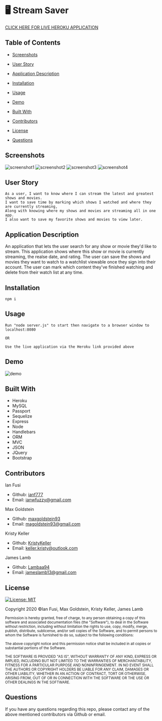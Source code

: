 # 🖥️ Stream Saver
[CLICK HERE FOR LIVE HEROKU APPLICATION](https://stream-saver.herokuapp.com/)

## Table of Contents
* [Screenshots](#screenshots)

* [User Story](#user-story)

* [Application Description](#application-description)

* [Installation](#installation)

* [Usage](#usage)

* [Demo](#demo)

* [Built With](#built-with)

* [Contributors](#contributors)

* [License](#license)

* [Questions](#questions)

## Screenshots 
![screenshot1](./assets/images/screencapture-stream-saver-herokuapp-2020-10-18-23_32_55.png)
![screenshot2](./assets/images/screencapture-stream-saver-herokuapp-signup-2020-10-18-23_33_28.png)
![screenshot3](./assets/images/screencapture-stream-saver-herokuapp-members-2020-10-18-23_35_12.png)
![screenshot4](./assets/images/screencapture-stream-saver-herokuapp-watchlist-2020-10-18-23_44_00.png)


## User Story
```
As a user, I want to know where I can stream the latest and greatest shows and movies.
I want to save time by marking which shows I watched and where they are currently streaming,
Along with knowing where my shows and movies are streaming all in one app.
I also want to save my favorite shows and movies to view later.

```

## Application Description

An application that lets the user search for any show or movie they'd like to stream. This application shows where this show or movie is currently streaming, the realse date, and rating. The user can save the shows and movies they want to watch to a watchlist viewable once they sign into their account. The user can mark which content they've finished watching and delete from their watch list at any time.

## Installation 
```
npm i 
```

## Usage 
```
Run "node server.js" to start then navigate to a browser window to localhost:8080

OR
                                     
Use the live application via the Heroku link provided above

```
## Demo
![demo](https://media.giphy.com/media/E1a5f7GKLYcBNErVT9/giphy.gif)
## Built With
* Heroku
* MySQL
* Passport 
* Sequelize 
* Express
* Node
* Handlebars 
* ORM
* MVC 
* JSON
* JQuery 
* Bootstrap

## Contributors 

Ian Fusi 
* Github: [ianf777](https://github.com/ianf777) 
* Email: <ianwfuzzy@gmail.com> 

 Max Goldstein
* Github: [maxgoldstein93](https://github.com/maxgoldstein93) 
* Email: <magoldstein93@gmail.com>


 Kristy Keller
* Github: [KristyKeller](https://github.com/KristyKeller)
* Email: <keller.kristy@outlook.com>

James Lamb
* Github: [Lambaa94](https://github.com/Lambaa94) 
* Email: <jameslamb13@gmail.com>

## License

[![License: MIT](https://img.shields.io/badge/License-MIT-yellow.svg)](https://opensource.org/licenses/MIT)

Copyright 2020 ©Ian Fusi, Max Goldstein, Kristy Keller, James Lamb

<sup>Permission is hereby granted, free of charge, to any person obtaining a copy of this software and associated documentation files (the "Software"), to deal in the Software without restriction, including without limitation the rights to use, copy, modify, merge, publish, distribute, sublicense, and/or sell copies of the Software, and to permit persons to whom the Software is furnished to do so, subject to the following conditions:
  
<sup>The above copyright notice and this permission notice shall be included in all copies or substantial portions of the Software.
  
<sup>THE SOFTWARE IS PROVIDED "AS IS", WITHOUT WARRANTY OF ANY KIND, EXPRESS OR IMPLIED, INCLUDING BUT NOT LIMITED TO THE WARRANTIES OF MERCHANTABILITY, FITNESS FOR A PARTICULAR PURPOSE AND NONINFRINGEMENT. IN NO EVENT SHALL THE AUTHORS OR COPYRIGHT HOLDERS BE LIABLE FOR ANY CLAIM, DAMAGES OR OTHER LIABILITY, WHETHER IN AN ACTION OF CONTRACT, TORT OR OTHERWISE, ARISING FROM, OUT OF OR IN CONNECTION WITH THE SOFTWARE OR THE USE OR OTHER DEALINGS IN THE SOFTWARE.

## Questions

If you have any questions regarding this repo, please contact any of the above mentioned contributors via Github or email.
